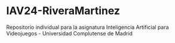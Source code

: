 # IAV24-RiveraMartinez
 Repositorio individual para la asignatura Inteligencia Artificial para Videojuegos - Universidad Complutense de Madrid
